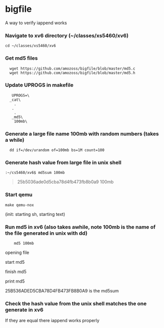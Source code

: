 bigfile
=======

A way to verify iappend works
### Navigate to xv6 directory (~/classes/xs5460/xv6) 
    cd ~/classes/xs5460/xv6
    
### Get md5 files
      wget https://github.com/amozoss/bigfile/blob/master/md5.c
      wget https://github.com/amozoss/bigfile/blob/master/md5.h

### Update UPROGS in makefile
       UPROGS=\
      _cat\
        .
       .
        .
       _md5\
        100mb\


### Generate a large file name 100mb with random numbers (takes a while)
      dd if=/dev/urandom of=100mb bs=1M count=100

### Generate hash value from large file in unix shell
    :~/cs5460/xv6$ md5sum 100mb
    
> 25b5036ade0d5cba78d4fb473fb8b0a9  100mb 
      
### Start qemu
    make qemu-nox

(init: starting sh, starting text)
### Run md5 in xv6 (also takes awhile, note 100mb is the name of the file generated in unix with dd)
        md5 100mb
        
 opening file
 
 start md5
 
 finish md5
 
 print md5
 
 25B536ADED5CBA78D4FB473FB8B0A9 is the md5sum

### Check the hash value from the unix shell matches the one generate in xv6
If they are equal there iappend works properly
